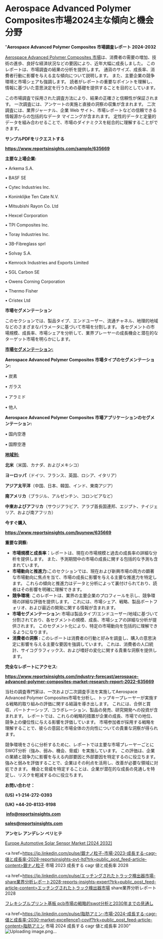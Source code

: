 # Aerospace Advanced Polymer Composites市場2024主な傾向と機会分野

"<strong>Aerospace Advanced Polymer Composites 市場調査レポート 2024-2032</strong>

<a href=https://www.reportsinsights.com/sample/635669>Aerospace Advanced Polymer Composites 市場</a>は、消費者の需要の増加、技術の進歩、良好な経済状況などの要因により、近年大幅に成長しました。 このレポートは、市場調査の結果の分析を提供します。 通貨のサイズ、成長率、消費者行動に影響を与える主な傾向について説明します。 また、主要企業の競争環境と市場シェアも強調します。 読者がレポートの重要なポイントを理解し、情報に基づいた意思決定を行うための基礎を提供することを目的としています。

この市場調査で採用された調査方法により、結果の正確さと信頼性が保証されます。 一次調査には、アンケートの実施と直接の洞察の収集が含まれます。 二次調査には、業界ジャーナル、企業 Web サイト、市場レポートなどの信頼できる情報源からの包括的なデータ マイニングが含まれます。 定性的データと定量的データを組み合わせることで、市場のダイナミクスを総合的に理解することができます。

<strong><b>サンプルPDFをリクエストする</b></strong>

<a href=https://www.reportsinsights.com/sample/635669><strong><u>https://www.reportsinsights.com/sample/635669</u></strong></a>

<strong>主要な上場企業:</strong>

• Arkema S.A.

• BASF SE

• Cytec Industries Inc.

• Koninklijke Ten Cate N.V.

• Mitsubishi Rayon Co. Ltd

• Hexcel Corporation

• TPI Composites Inc.

• Toray Industries Inc.

• 3B-Fibreglass sprl

• Solvay S.A.

• Kemrock Industries and Exports Limited

• SGL Carbon SE

• Owens Corning Corporation

• Thermo Fisher

• Cristex Ltd

<strong>市場セグメンテーション</strong>

このセクションでは、製品タイプ、エンドユーザー、流通チャネル、地理的地域などのさまざまなパラメータに基づいて市場を分割します。 各セグメントの市場規模、成長率、市場シェアを分析して、業界プレーヤーの成長機会と潜在的なターゲット市場を明らかにします。

<strong><u>市場セグメンテーション</u></strong><strong><u>:</u></strong>

<strong>Aerospace Advanced Polymer Composites 市場タイプのセグメンテーション:</strong>

• 炭素

• ガラス

• アラミド

• 他人

<strong>Aerospace Advanced Polymer Composites 市場アプリケーションのセグメンテーション:</strong>

• 国内空港

• 国際空港

<strong><u>地域別</u></strong><strong><u>:</u></strong>

<strong>北米</strong>（米国、カナダ、およびメキシコ）

<strong>ヨーロッパ</strong>（ドイツ、フランス、英国、ロシア、イタリア）

<strong>アジア太平洋</strong>（中国、日本、韓国、インド、東南アジア）

<strong>南アメリカ</strong>（ブラジル、アルゼンチン、コロンビアなど）

<strong>中東およびアフリカ</strong>（サウジアラビア、アラブ首長国連邦、エジプト、ナイジェリア、および南アフリカ）

<strong>今すぐ購入</strong>

<a href=https://www.reportsinsights.com/buynow/635669><strong><u>https://www.reportsinsights.com/buynow/635669</u></strong></a>

<strong>重要な洞察:</strong>
<ul>
  <li><strong>市場規模と成長率：</strong>レポートは、現在の市場規模と過去の成長率の詳細な分析を提供します。 また、予測期間中の市場の成長に関する包括的な予測も含まれています。</li>
  <li><strong>市場動向と推進力:</strong>このセクションでは、現在および新興市場の両方の顕著な市場動向に焦点を当て、市場の成長に影響を与える主要な推進力を特定します。 これらの傾向と推進力はデータと分析によって裏付けられており、読者はその影響を明確に理解できます。</li>
  <li><strong>競争環境</strong>: このレポートは、業界の主要企業のプロフィールを示し、競争環境の詳細な評価を提供します。 これには、市場シェア、戦略、製品ポートフォリオ、および最近の開発に関する情報が含まれます。</li>
  <li><strong>市場セグメンテーション: </strong>市場は製品タイプ/エンドユーザー/地域に基づいて分割されており、各セグメントの規模、成長、市場シェアの詳細な分析が提供されます。 このセグメント化により、特定の市場動向を包括的に理解できるようになります。</li>
  <li><strong>消費者の洞察 : </strong>このレポートは消費者の行動と好みを調査し、購入の意思決定に影響を与える主要な要因を強調しています。 これは、消費者の人口統計、サイコグラフィックス、および嗜好の変化に関する貴重な洞察を提供します。</li>
</ul>
<strong>完全なレポートにアクセス:</strong>

<a href=https://www.reportsinsights.com/industry-forecast/aerospace-advanced-polymer-composites-market-research-report-2022-635669><strong><u><b>https://www.reportsinsights.com/industry-forecast/aerospace-advanced-polymer-composites-market-research-report-2022-635669</b></u></strong></a>

当社の調査専門家は、一次および二次調査手法を実施してAerospace Advanced Polymer Composites市場を分析し、トップキープレーヤーが実施する戦略的取り組みの評価に関する結論を導き出します。 これには、合併と買収、パートナーシップ、コラボレーション、製品の発売、研究開発への投資が含まれます。 レポートでは、これらの戦略的措置が企業の成長、市場での地位、競争上の優位性に与える影響を評価しています。 市場参加者が採用する戦略を理解することで、彼らの意図と市場全体の方向性についての貴重な洞察が得られます。

競争環境をさらに分析するために、レポートでは主要な市場プレーヤーごとにSWOT分析（強み、弱み、機会、脅威）を実施しています。 この評価は、企業の業績と競争力に影響を与える内部要因と外部要因を特定するのに役立ちます。 強みと弱みを評価することで、企業はその利点を活用し、改善が必要な領域に対処できます。 機会と脅威を特定することは、企業が潜在的な成長の見通しを特定し、リスクを軽減するのに役立ちます。

<strong>お問い合わせ：</strong>

<strong>(US) +1-214-272-0393</strong>

<strong>(UK) +44-20-8133-9198</strong>

<strong> </strong><a href=info@reportsinsights.com><strong><u>info@reportsinsights.com</u></strong></a>

<a href=sales@reportsinsights.com><strong><u>sales@reportsinsights.com</u></strong></a>

<strong>アンセレ アンデレン ベリヒテ</strong>

<a href=https://www.linkedin.com/pulse/europe-automotive-solar-sensor-markets-trends-mogkf/>Europe Automotive Solar Sensor Market [2024 2032]</a>

<a href=https://jp.linkedin.com/pulse/銀ナノ粒子-市場-2023-成長する-cagr-値と成長率-2028-reportsinsights-pvt-ltd?trk=public_post_feed-article-content>銀ナノ粒子 市場 2023 成長する cagr 値と成長率 2028</a>

<a href=https://jp.linkedin.com/pulse/エッチングされたトラック検出器市場-share業界分析レポート2028-reports-insights-expert?trk=public_post_feed-article-content>エッチングされたトラック検出器市場 share業界分析レポート2028</a>

<a href=https://www.linkedin.com/pulse/フレキシブルプリント基板-pcb市場の戦略的swot分析と2030年までの見通し-community-market-research/>フレキシブルプリント基板 pcb市場の戦略的swot分析と2030年までの見通し</a>

<a href=https://jp.linkedin.com/pulse/脂肪アミン-市場-2024-成長する-cagr-値と成長率-2030-market-excellence1-covif?trk=public_post_feed-article-content>脂肪アミン 市場 2024 成長する cagr 値と成長率 2030</a>"
![Uploading image.png…]()
